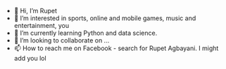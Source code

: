 - 👋 Hi, I’m Rupet
- 👀 I’m interested in sports,  online and mobile games, music and entertainment, you
- 🌱 I’m currently learning Python and data science.
- 💞️ I’m looking to collaborate on ...
- 📫 How to reach me on Facebook - search for Rupet Agbayani. I might add you lol

<!---
jonrups/jonrups is a ✨ special ✨ repository because its `README.md` (this file) appears on your GitHub profile.
You can click the Preview link to take a look at your changes.
--->
